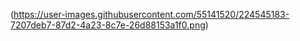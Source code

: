 (https://user-images.githubusercontent.com/55141520/224545183-7207deb7-87d2-4a23-8c7e-26d88153a1f0.png)
